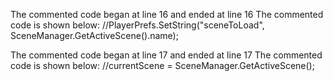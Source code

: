 The commented code began at line 16 and ended at line 16
The commented code is shown below:
        //PlayerPrefs.SetString("sceneToLoad", SceneManager.GetActiveScene().name);


The commented code began at line 17 and ended at line 17
The commented code is shown below:
            //currentScene = SceneManager.GetActiveScene();


